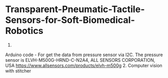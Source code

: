 # Transparent-Pneumatic-Tactile-Sensors-for-Soft-Biomedical-Robotics
1.
Arduino code - For get the data from pressure sensor via I2C.
The pressure sensor is ELVH-M500G-HRND-C-N2A4, ALL SENSORS CORPORATION, USA
https://www.allsensors.com/products/elvh-m500g
2.
Computer vision with stitcher
